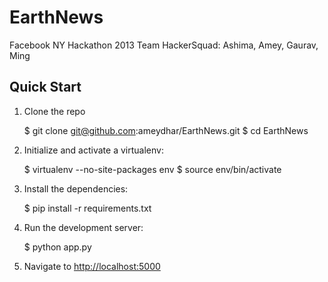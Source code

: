 EarthNews
=========

Facebook NY Hackathon 2013
Team HackerSquad: Ashima, Amey, Gaurav, Ming


Quick Start
----------

1. Clone the repo

    $ git clone git@github.com:ameydhar/EarthNews.git
    $ cd EarthNews

2. Initialize and activate a virtualenv:

    $ virtualenv --no-site-packages env
    $ source env/bin/activate

4. Install the dependencies:

    $ pip install -r requirements.txt

5. Run the development server:

    $ python app.py

6. Navigate to [http://localhost:5000](http://localhost:5000)

